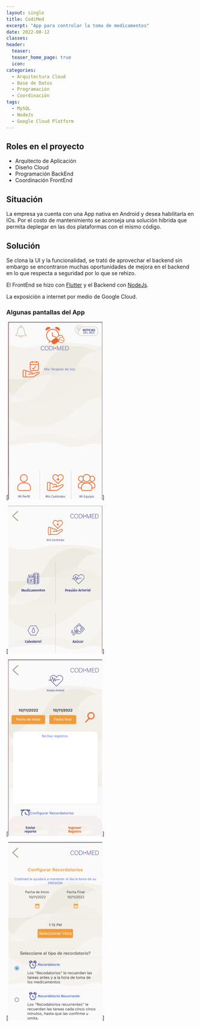 ```yaml
---
layout: single
title: CodiMed
excerpt: "App para controlar la toma de medicamentos"
date: 2022-08-12
classes: 
header: 
  teaser: 
  teaser_home_page: true
  icon: 
categories:
  - Arquitectura Cloud
  - Base de Datos
  - Programación
  - Coordinación 
tags:  
  - MySQL
  - NodeJs
  - Google Cloud Platform
---
```


## Roles en el proyecto

- Arquitecto de Aplicación
- Diseño Cloud
- Programación BackEnd
- Coordinación FrontEnd

## Situación

La empresa ya cuenta con una App nativa en Android y desea habilitarla en IOs. Por el costo de mantenimiento se aconseja una solución híbrida que permita deplegar en las dos plataformas con el mismo código. 

## Solución

Se clona la UI y la funcionalidad, se trató de aprovechar el backend sin embargo se encontraron muchas oportunidades de mejora en el backend en lo que respecta a seguridad por lo que se rehizo.

El FrontEnd se hizo con [Flutter](https://flutter.dev/) y el Backend con [NodeJs](https://nodejs.org/en/). 

La exposición a internet por medio de Google Cloud.

### Algunas pantallas del App

[<img src="../assets/images/CodiMed_01.jpg" width="250"/>] 

[<img src="../assets/images/CodiMed_02.jpg" width="250"/>]

[<img src="../assets/images/CodiMed_03.jpg" width="250"/>]

[<img src="../assets/images/CodiMed_04.jpg" width="250"/>]

